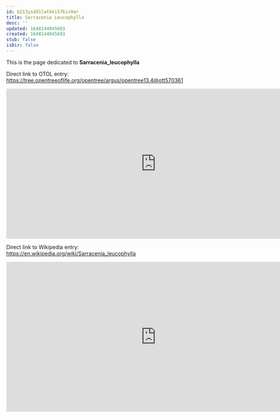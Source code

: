 ```yaml
---
id: b213ysdd1lwtkki576ix9ar
title: Sarracenia Leucophylla
desc: ''
updated: 1648144045603
created: 1648144045603
stub: false
isDir: false
---
```

This is the page dedicated to **Sarracenia_leucophylla**


Direct link to OTOL entry: https://tree.opentreeoflife.org/opentree/argus/opentree13.4@ott570361



<html>
    <body>
    <iframe src="https://tree.opentreeoflife.org/opentree/argus/opentree13.4@ott570361"
    width="800" height="400" frameborder="0" allowfullscreen> </iframe>
    </body>
</html>
    


Direct link to Wikipedia entry: https://en.wikipedia.org/wiki/Sarracenia_leucophylla



<html>
    <body>
    <iframe src="https://en.wikipedia.org/wiki/Sarracenia_leucophylla"
    width="800" height="400" frameborder="0" allowfullscreen> </iframe>
    </body>
</html>
    
